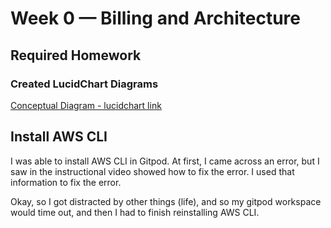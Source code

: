 # Week 0 — Billing and Architecture

## Required Homework

### Created LucidChart Diagrams

[Conceptual Diagram - lucidchart link](https://lucid.app/lucidchart/aa9990f6-e027-439a-8b9c-319736fe2f68/edit?viewport_loc=-98%2C300%2C2434%2C1141%2C0_0&invitationId=inv_24aa1449-1320-42a7-8650-ad8f36ff9a23)

## Install AWS CLI

I was able to install AWS CLI in Gitpod. At first, I came across an error, but I saw in the instructional video showed how to fix the error. I used that information to fix the error.

Okay, so I got distracted by other things (life), and so my gitpod workspace would time out, and then I had to finish reinstalling AWS CLI.
